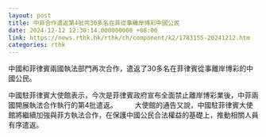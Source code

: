 ```yaml
---
layout: post
title: 中菲合作遣返第4批共30多名在菲從事離岸博彩中國公民
date: 2024-12-12 12:30:14.000000000 +08:00
link: https://news.rthk.hk/rthk/ch/component/k2/1783155-20241212.htm
categories: rthk
---
```


中國和菲律賓兩國執法部門再次合作，遣返了30多名在菲律賓從事離岸博彩的中國公民。

中國駐菲律賓大使館表示，今次是菲律賓政府宣布全面禁止離岸博彩業後，中菲兩國開展執法合作執行的第4批遣返。
　　
大使館的通告又說，中國駐菲律賓大使館將繼續加強與菲方執法合作，在保護中國公民合法權益的基礎上，推動相關人員有序遣返。
